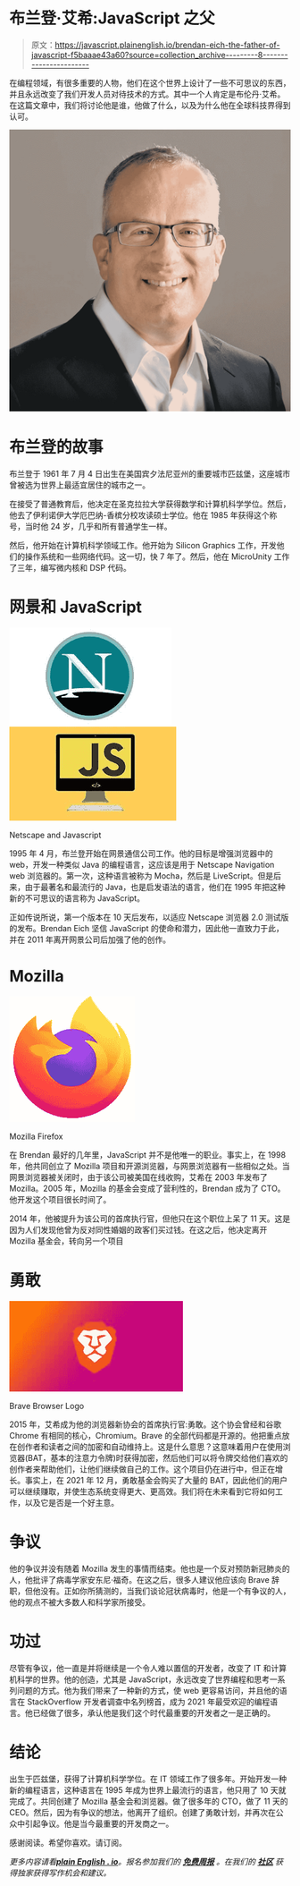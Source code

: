 # 布兰登·艾希:JavaScript 之父

> 原文：<https://javascript.plainenglish.io/brendan-eich-the-father-of-javascript-f5baaae43a60?source=collection_archive---------8----------------------->

在编程领域，有很多重要的人物，他们在这个世界上设计了一些不可思议的东西，并且永远改变了我们开发人员对待技术的方式。其中一个人肯定是布伦丹·艾希。在这篇文章中，我们将讨论他是谁，他做了什么，以及为什么他在全球科技界得到认可。

![](img/0d88ec64dd0f607f5602e780cb3876a6.png)

# **布兰登的故事**

布兰登于 1961 年 7 月 4 日出生在美国宾夕法尼亚州的重要城市匹兹堡，这座城市曾被选为世界上最适宜居住的城市之一。

在接受了普通教育后，他决定在圣克拉拉大学获得数学和计算机科学学位。然后，他去了伊利诺伊大学厄巴纳-香槟分校攻读硕士学位。他在 1985 年获得这个称号，当时他 24 岁，几乎和所有普通学生一样。

然后，他开始在计算机科学领域工作。他开始为 Silicon Graphics 工作，开发他们的操作系统和一些网络代码。这一切，快 7 年了。然后，他在 MicroUnity 工作了三年，编写微内核和 DSP 代码。

# **网景和 JavaScript**

![](img/a5a4d6b5e68189b5ec3328d92be6abd4.png)![](img/2d33fe04d4872c291588f9c789aa913c.png)

Netscape and Javascript

1995 年 4 月，布兰登开始在网景通信公司工作。他的目标是增强浏览器中的 web，开发一种类似 Java 的编程语言，这应该是用于 Netscape Navigation web 浏览器的。第一次，这种语言被称为 Mocha，然后是 LiveScript。但是后来，由于最著名和最流行的 Java，也是启发语法的语言，他们在 1995 年把这种新的不可思议的语言称为 JavaScript。

正如传说所说，第一个版本在 10 天后发布，以适应 Netscape 浏览器 2.0 测试版的发布。Brendan Eich 坚信 JavaScript 的使命和潜力，因此他一直致力于此，并在 2011 年离开网景公司后加强了他的创作。

# **Mozilla**

![](img/48500dd4144cad622c59ef546031f310.png)

Mozilla Firefox

在 Brendan 最好的几年里，JavaScript 并不是他唯一的职业。事实上，在 1998 年，他共同创立了 Mozilla 项目和开源浏览器，与网景浏览器有一些相似之处。当网景浏览器被关闭时，由于该公司被美国在线收购，艾希在 2003 年发布了 Mozilla。2005 年，Mozilla 的基金会变成了营利性的，Brendan 成为了 CTO。他开发这个项目很长时间了。

2014 年，他被提升为该公司的首席执行官，但他只在这个职位上呆了 11 天。这是因为人们发现他曾为反对同性婚姻的政客们买过钱。在这之后，他决定离开 Mozilla 基金会，转向另一个项目

# **勇敢**

![](img/1f9c59eac9edfe0f180995830d809c97.png)

Brave Browser Logo

2015 年，艾希成为他的浏览器新协会的首席执行官:勇敢。这个协会曾经和谷歌 Chrome 有相同的核心，Chromium。Brave 的全部代码都是开源的。他把重点放在创作者和读者之间的加密和自动维持上。这是什么意思？这意味着用户在使用浏览器(BAT，基本的注意力令牌)时获得加密，然后他们可以将令牌交给他们喜欢的创作者来帮助他们，让他们继续做自己的工作。这个项目仍在进行中，但正在增长。事实上，在 2021 年 12 月，勇敢基金会购买了大量的 BAT，因此他们的用户可以继续赚取，并使生态系统变得更大、更高效。我们将在未来看到它将如何工作，以及它是否是一个好主意。

# **争议**

他的争议并没有随着 Mozilla 发生的事情而结束。他也是一个反对预防新冠肺炎的人，他批评了病毒学家安东尼·福奇。在这之后，很多人建议他应该向 Brave 辞职，但他没有。正如你所猜测的，当我们谈论冠状病毒时，他是一个有争议的人，他的观点不被大多数人和科学家所接受。

# **功过**

尽管有争议，他一直是并将继续是一个令人难以置信的开发者，改变了 IT 和计算机科学的世界。他的创造，尤其是 JavaScript，永远改变了世界编程和思考一系列问题的方式。他为我们带来了一种新的方式，使 web 更容易访问，并且他的语言在 StackOverflow 开发者调查中名列榜首，成为 2021 年最受欢迎的编程语言。他已经做了很多，承认他是我们这个时代最重要的开发者之一是正确的。

# **结论**

出生于匹兹堡，获得了计算机科学学位。在 IT 领域工作了很多年。开始开发一种新的编程语言，这种语言在 1995 年成为世界上最流行的语言，他只用了 10 天就完成了。共同创建了 Mozilla 基金会和浏览器。做了很多年的 CTO，做了 11 天的 CEO。然后，因为有争议的想法，他离开了组织。创建了勇敢计划，并再次在公众中引起争议。他是当今最重要的开发商之一。

感谢阅读。希望你喜欢。请订阅。

*更多内容请看*[***plain English . io***](http://plainenglish.io/)*。报名参加我们的* [***免费周报***](http://newsletter.plainenglish.io/) *。在我们的* [***社区***](https://discord.gg/GtDtUAvyhW) *获得独家获得写作机会和建议。*